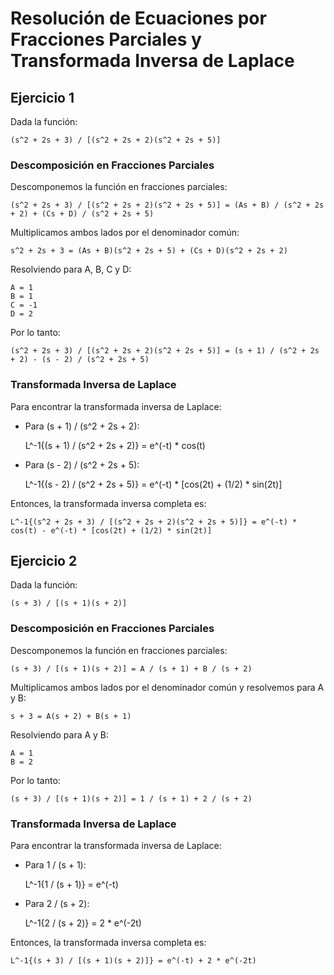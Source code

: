# Resolución de Ecuaciones por Fracciones Parciales y Transformada Inversa de Laplace

## Ejercicio 1

Dada la función:

    (s^2 + 2s + 3) / [(s^2 + 2s + 2)(s^2 + 2s + 5)]

### Descomposición en Fracciones Parciales

Descomponemos la función en fracciones parciales:

    (s^2 + 2s + 3) / [(s^2 + 2s + 2)(s^2 + 2s + 5)] = (As + B) / (s^2 + 2s + 2) + (Cs + D) / (s^2 + 2s + 5)

Multiplicamos ambos lados por el denominador común:

    s^2 + 2s + 3 = (As + B)(s^2 + 2s + 5) + (Cs + D)(s^2 + 2s + 2)

Resolviendo para A, B, C y D:

    A = 1
    B = 1
    C = -1
    D = 2

Por lo tanto:

    (s^2 + 2s + 3) / [(s^2 + 2s + 2)(s^2 + 2s + 5)] = (s + 1) / (s^2 + 2s + 2) - (s - 2) / (s^2 + 2s + 5)

### Transformada Inversa de Laplace

Para encontrar la transformada inversa de Laplace:

- Para (s + 1) / (s^2 + 2s + 2):

    L^-1{(s + 1) / (s^2 + 2s + 2)} = e^(-t) * cos(t)

- Para (s - 2) / (s^2 + 2s + 5):

    L^-1{(s - 2) / (s^2 + 2s + 5)} = e^(-t) * [cos(2t) + (1/2) * sin(2t)]

Entonces, la transformada inversa completa es:

    L^-1{(s^2 + 2s + 3) / [(s^2 + 2s + 2)(s^2 + 2s + 5)]} = e^(-t) * cos(t) - e^(-t) * [cos(2t) + (1/2) * sin(2t)]

## Ejercicio 2

Dada la función:

    (s + 3) / [(s + 1)(s + 2)]

### Descomposición en Fracciones Parciales

Descomponemos la función en fracciones parciales:

    (s + 3) / [(s + 1)(s + 2)] = A / (s + 1) + B / (s + 2)

Multiplicamos ambos lados por el denominador común y resolvemos para A y B:

    s + 3 = A(s + 2) + B(s + 1)

Resolviendo para A y B:

    A = 1
    B = 2

Por lo tanto:

    (s + 3) / [(s + 1)(s + 2)] = 1 / (s + 1) + 2 / (s + 2)

### Transformada Inversa de Laplace

Para encontrar la transformada inversa de Laplace:

- Para 1 / (s + 1):

    L^-1{1 / (s + 1)} = e^(-t)

- Para 2 / (s + 2):

    L^-1{2 / (s + 2)} = 2 * e^(-2t)

Entonces, la transformada inversa completa es:

    L^-1{(s + 3) / [(s + 1)(s + 2)]} = e^(-t) + 2 * e^(-2t)
